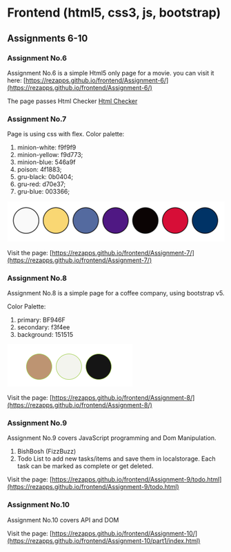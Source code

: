 # Frontend (html5, css3, js, bootstrap)

## Assignments 6-10

### Assignment No.6

Assignment No.6 is a simple Html5 only page for a movie. you can visit it here: [https://rezapps.github.io/frontend/Assignment-6/](https://rezapps.github.io/frontend/Assignment-6/)

The page passes Html Checker [Html Checker](https://validator.w3.org/nu/?doc=https%3A%2F%2Frezapps.github.io%2Ffrontend%2FAssignment-6%2F)

### Assignment No.7

Page is using css with flex.
Color palette:

1. minion-white: f9f9f9
2. minion-yellow: f9d773;
3. minion-blue: 546a9f
4. poison: 4f1883;
5. gru-black: 0b0404;
6. gru-red: d70e37;
7. gru-blue: 003366;

![Color Palette](./Assignment-7/img/ColorPalette.png)

Visit the page: [https://rezapps.github.io/frontend/Assignment-7/](https://rezapps.github.io/frontend/Assignment-7/)

### Assignment No.8

Assignment No.8 is a simple page for a coffee company, using bootstrap v5.

Color Palette:

1. primary: BF946F
2. secondary: f3f4ee
3. background: 151515

![Color Palette](./Assignment-8/img/color-palette.png)

Visit the page: [https://rezapps.github.io/frontend/Assignment-8/](https://rezapps.github.io/frontend/Assignment-8/)

### Assignment No.9

Assignment No.9 covers JavaScript programming and Dom Manipulation.

1. BishBosh (FizzBuzz)
2. Todo List to add new tasks/items and save them in localstorage. Each task can be marked as complete or get deleted.

Visit the page: [https://rezapps.github.io/frontend/Assignment-9/todo.html](https://rezapps.github.io/frontend/Assignment-9/todo.html)

### Assignment No.10

Assignment No.10 covers API and DOM

Visit the page: [https://rezapps.github.io/frontend/Assignment-10/](https://rezapps.github.io/frontend/Assignment-10/part1/index.html)

